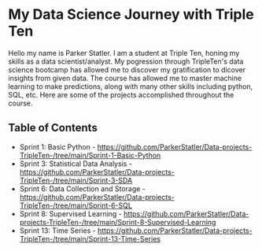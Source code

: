 # My Data Science Journey with Triple Ten
Hello my name is Parker Statler. I am a student at Triple Ten, honing my skills as a data scientist/analyst. My pogression through TripleTen's data science bootcamp has allowed me to discover my gratification to dicover insights from given data. The course has allowed me to master machine learning to make predictions, along with many other skills including python, SQL, etc. Here are some of the projects accomplished throughout the course.
## Table of Contents
- Sprint 1: Basic Python - https://github.com/ParkerStatler/Data-projects-TripleTen-/tree/main/Sprint-1-Basic-Python
- Sprint 3: Statistical Data Analysis - https://github.com/ParkerStatler/Data-projects-TripleTen-/tree/main/Sprint-3-SDA
- Sprint 6: Data Collection and Storage - https://github.com/ParkerStatler/Data-projects-TripleTen-/tree/main/Sprint-6-SQL
- Sprint 8: Supervised Learning - https://github.com/ParkerStatler/Data-projects-TripleTen-/tree/main/Sprint-8-Supervised-Learning
- Sprint 13: Time Series - https://github.com/ParkerStatler/Data-projects-TripleTen-/tree/main/Sprint-13-Time-Series
